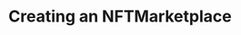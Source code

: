 ---
title: "Creating an NFTMarketplace"
description: "Learn how to develop a simple decentralized application that performs buying and selling of a particular NFT. Multiple instances of this application represent an NFT Marketplace where users can mint, buy and sell NFTs. There are also tips on how to make your smart contract code more understandable, easily extendable, and interactable with other applications. In this tutorial, developers will be shown how to define stateful smart contract interface, implement stateful&#x2F;stateless smart contracts, communication services, as well as Algorand TestNet deployment."
type: "course"
category: "PyTeal,NFT"
difficulty: ""
summary: "Develop a simple dApp to buy and sell NFT"
file_path: ""
image: "https://assets-global.website-files.com/5e39e095596498a8b9624af1/5ffca6e3e0d8ad9231cc2af6_Portfolio-course---final.png"
link: "https://developer.algorand.org/tutorials/creating-an-nftmarketplace/"
status: "open"
---